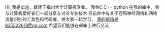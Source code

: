Hi!
我是牟迪，就读于福州大学计算机专业。
我会C C++ python
在我的库中，会与计算机爱好者们一起分享与讨论专业技术
目前库中有关于卷积神经网络和网络流量识别的工具包和代码库，供大家一起学习。
我的邮箱是935522618@qq.com 希望我们能够在邮箱上进行交流

